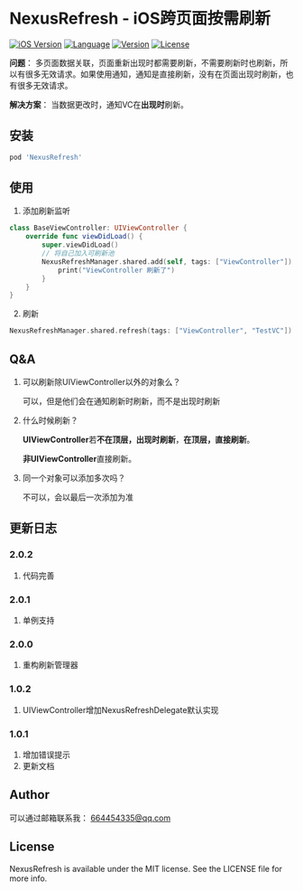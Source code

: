 # NexusRefresh - iOS跨页面按需刷新

[![iOS Version](https://img.shields.io/badge/iOS-10.0%2B-blueviolet)](https://cocoapods.org/pods/NexusRefresh)
[![Language](https://img.shields.io/badge/swift-5.0-ff501e)](https://cocoapods.org/pods/NexusRefresh)
[![Version](https://img.shields.io/cocoapods/v/NexusRefresh.svg?style=flat)](https://cocoapods.org/pods/NexusRefresh)
[![License](https://img.shields.io/cocoapods/l/NexusRefresh.svg?style=flat)](https://cocoapods.org/pods/NexusRefresh)

**问题**： 多页面数据关联，页面重新出现时都需要刷新，不需要刷新时也刷新，所以有很多无效请求。如果使用通知，通知是直接刷新，没有在页面出现时刷新，也有很多无效请求。

**解决方案**： 当数据更改时，通知VC在**出现时**刷新。

## 安装

```ruby
pod 'NexusRefresh'
```

## 使用

1. 添加刷新监听

```swift
class BaseViewController: UIViewController {
    override func viewDidLoad() {
        super.viewDidLoad()
        // 将自己加入可刷新池
        NexusRefreshManager.shared.add(self, tags: ["ViewController"]) { data in
            print("ViewController 刷新了")
        }
    }
}
```

2. 刷新

```swift
NexusRefreshManager.shared.refresh(tags: ["ViewController", "TestVC"])
```

## Q&A

1. 可以刷新除UIViewController以外的对象么？

   可以，但是他们会在通知刷新时刷新，而不是出现时刷新

2. 什么时候刷新？

   **UIViewController**若**不在顶层，出现时刷新**，**在顶层，直接刷新**。

   **非UIViewController**直接刷新。
   
3. 同一个对象可以添加多次吗？

   不可以，会以最后一次添加为准
   
## 更新日志
### 2.0.2
1. 代码完善

### 2.0.1
1. 单例支持

### 2.0.0
1. 重构刷新管理器

### 1.0.2
1. UIViewController增加NexusRefreshDelegate默认实现

### 1.0.1
1. 增加错误提示
2. 更新文档

## Author

可以通过邮箱联系我： 664454335@qq.com

## License

NexusRefresh is available under the MIT license. See the LICENSE file for more info.
